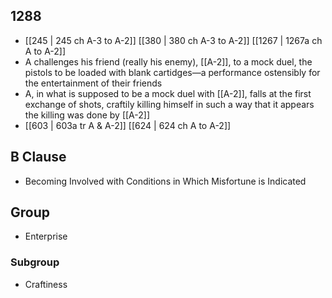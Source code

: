 ## 1288
- [[245 | 245 ch A-3 to A-2]] [[380 | 380 ch A-3 to A-2]] [[1267 | 1267a ch A to A-2]] 
- A challenges his friend (really his enemy), [[A-2]], to a mock duel, the pistols to be loaded with blank cartidges—a performance ostensibly for the entertainment of their friends
- A, in what is supposed to be a mock duel with [[A-2]], falls at the first exchange of shots, craftily killing himself in such a way that it appears the killing was done by [[A-2]]
- [[603 | 603a tr A &amp; A-2]] [[624 | 624 ch A to A-2]] 

## B Clause
- Becoming Involved with Conditions in Which Misfortune is Indicated

## Group
- Enterprise

### Subgroup
- Craftiness

